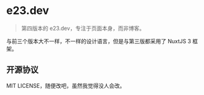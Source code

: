 # e23.dev

> 第四版本的 e23.dev，专注于页面本身，而非博客。

与前三个版本大不一样，不一样的设计语言，但是与第三版都采用了 NuxtJS 3 框架。

## 开源协议
MIT LICENSE，随便改吧，虽然我觉得没人会改。
